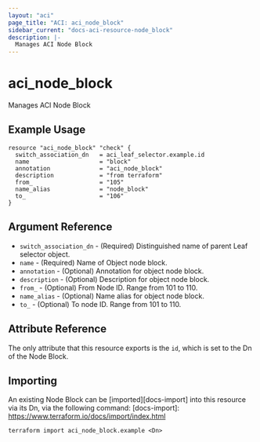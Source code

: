 ```yaml
---
layout: "aci"
page_title: "ACI: aci_node_block"
sidebar_current: "docs-aci-resource-node_block"
description: |-
  Manages ACI Node Block
---
```


# aci_node_block

Manages ACI Node Block

## Example Usage

```hcl
resource "aci_node_block" "check" {
  switch_association_dn   = aci_leaf_selector.example.id
  name                    = "block"
  annotation              = "aci_node_block"
  description             = "from terraform"
  from_                   = "105"
  name_alias              = "node_block"
  to_                     = "106"
}
```

## Argument Reference

- `switch_association_dn` - (Required) Distinguished name of parent Leaf selector object.
- `name` - (Required) Name of Object node block.
- `annotation` - (Optional) Annotation for object node block.
- `description` - (Optional) Description for object node block.
- `from_` - (Optional) From Node ID. Range from 101 to 110.
- `name_alias` - (Optional) Name alias for object node block.
- `to_` - (Optional) To node ID. Range from 101 to 110.

## Attribute Reference

The only attribute that this resource exports is the `id`, which is set to the
Dn of the Node Block.

## Importing

An existing Node Block can be [imported][docs-import] into this resource via its Dn, via the following command:
[docs-import]: https://www.terraform.io/docs/import/index.html

```
terraform import aci_node_block.example <Dn>
```
